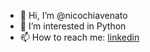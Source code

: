 - 👋 Hi, I’m @nicochiavenato
- 👀 I’m interested in Python
- 📫 How to reach me: [linkedin](https://www.linkedin.com/in/nicolau-chiavenato-rodrigues/)

<!---
nicochiavenato/nicochiavenato is a ✨ special ✨ repository because its `README.md` (this file) appears on your GitHub profile.
You can click the Preview link to take a look at your changes.
--->

